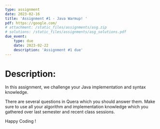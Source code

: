 ```yaml
---
type: assignment
date: 2023-02-16
title: 'Assignment #1 - Java Warmup! '
pdf: https://google.com/
# attachment: /static_files/assignments/asg.zip
# solutions: /static_files/assignments/asg_solutions.pdf
due_event: 
    type: due
    date: 2023-02-22
    description: 'Assignment #1 due'
---
```


# Description:
In this assignment, we challenge your Java implementation and syntax knowledge.


There are several questions in Quera which you should answer them. Make sure to use all your algorithm and implementation knowledge which you gathered over last semester and recent class sessions.


Happy Coding !